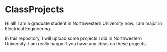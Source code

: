# ClassProjects

Hi all!
I am a graduate student in Northwestern University now. I am major in Electrical Engineering.

In this repository, I will upload some projects I did in Northwestern University. I am really happy if you have any ideas on these projects.
